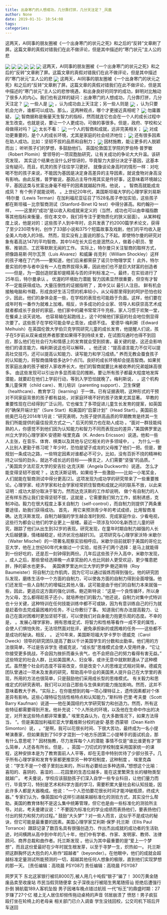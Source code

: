 ```yaml
---
title: 出身寒门的人想成功，几分靠打拼，几分天注定？_凤凰
author: None
date: 2019-01-31- 10:54:08
tags: 
categories: 
---
```

这两天，AI同事的朋友圈被《一个出身寒门的状元之死》和之后的“反转”文章刷了屏。这篇文章的真假对错我们在此不做评论，但是其中描述的“寒门状元”主人公的悲
<!-- more -->
                                
<img align="center" border="0" src="http://p1.ifengimg.com/a/2018_37/b1595fc7af57ef4_size19_w750_h172.gif" />
                                            
<img align="center" border="0" src="http://e0.ifengimg.com/12/2019/0130/EDDE1B3DA63A72A1DECFCFB64022DB4C8A454374_size50_w657_h320.png" />
                                    
<img align="center" border="0" src="http://e0.ifengimg.com/10/2019/0130/92563161F0EB08D8D25B1BD157CB17CF640D4DFE_size63_w960_h635.jpeg" />
                            
<img align="center" border="0" src="http://e0.ifengimg.com/12/2019/0130/382E53708DFBFE4AC6EB9AC664F9BEF4C0F34FFA_size79_w907_h509.jpeg" />
<img align="center" border="0" src="http://e0.ifengimg.com/04/2019/0130/4D989240D5C71A4A0A81D469CA6CE234BCDDDA1E_size64_w960_h642.jpeg" />
<img align="center" border="0" src="http://e0.ifengimg.com/12/2019/0130/7A0321DD9392CBFDB279EA73292A2FAB2DE4A4B6_size33_w640_h432.jpeg" />
这两天，AI同事的朋友圈被《一个出身寒门的状元之死》和之后的“反转”文章刷了屏。这篇文章的真假对错我们在此不做评论，但是其中描述的“寒门状元”主人公的悲
<img align="center" border="0" src="http://e0.ifengimg.com/06/2019/0130/A0EE3BDE06AD6738E9DEC838453D701C025301DF_size51_w514_h720.jpeg" />
这两天，AI同事的朋友圈被《一个出身寒门的状元之死》和之后的“反转”文章刷了屏。这篇文章的真假对错我们在此不做评论，但是其中描述的“寒门状元”主人公的悲惨境遇，和出身良好的同学的成功，鲜明对比触动了很多人的内心。我们也有这样的疑问：出身寒门的人想成功，几分靠打拼，几分天注定？
<img align="center" border="0" src="http://e0.ifengimg.com/11/2019/0130/D39B24FEB7AC26FDC8EB62AADFB74741BC4A9E24_size46_w640_h823.jpeg" />
一些人是
<img align="center" border="0" src="http://p1.ifengimg.com/a/2019_05/c9a7e0a33e4df8f_size290_w600_h448.jpg" />
，认为成功由上天注定；另一些人则是
<img align="center" border="0" src="http://e0.ifengimg.com/10/2019/0130/4B0699ECDEA1027929C3AF1732346D1262E61301_size7_w300_h168.jpeg" />
，认为只要机会允许，谁都可以成功。那么，这两种观点，哪个才更接近真相呢？
<img align="center" border="0" src="http://e0.ifengimg.com/01/2019/0130/8461590AC407F9394451EA5682D2976AA6660CF9_size36_w640_h772.jpeg" />
勿庸置疑，
<img align="center" border="0" src="http://e0.ifengimg.com/04/2019/0130/2929155FE8FCB6E2D04AA73DADBCE38A87FB174D_size237_w960_h655.jpeg" />
智商据称是衡量天生智力的指标，然而就连它也会在一个人的成长过程中发生改变。也就是说，要让一个人更成功，可做的事很多。但是，政府、学校和父母做得对吗？
<img align="center" border="0" src="http://e0.ifengimg.com/07/2019/0130/86725992660976BA66FD27D8F3AB5921930D58C9_size72_w960_h640.jpeg" />
太长不看：
<img align="center" border="0" src="http://p1.ifengimg.com/a/2018_07/93ab89ed585fee1_size55_w1667_h104.jpg" />
一个人的智商和成就，远非完美相关；
<img align="center" border="0" src="http://p2.ifengimg.com/a/2018_48/e3842f2675d1aaa_size76_w372_h494.jpg" />
对成功更重要的，是个人的成长环境，尤其是家庭的社会经济地位；
<img align="center" border="0" src="http://p0.ifengimg.com/a/2018_28/d1f660ebfb76d39_size107_w750_h230.gif" />
还有很多因素在助人成功。比如：坚韧不拔的品质和自制力；
<img align="center" border="0" src="http://p2.ifengimg.com/a/2016/0810/204c433878d5cf9size1_w16_h16.png" />
因材施教，能让更多的人脱颖而出；
听听孩子们的梦想，多鼓励他们。
英国伦敦国王学院的罗伯特·普罗敏（Robert Plomin）曾领导的一项双胞胎研究，让有关成功的争论大大升温。该研究发现，
其实这个结果也没什么好惊讶的，毕竟智力大部分决定于基因，这基本没有疑问，而且，机灵的孩子往往学习更好。
就像谈论身高时的情形一样：对吃喝不愁的孩子来说，不能因为基因是决定身高差异的主导因素，就说食物对身高没有影响。由此反推，普罗敏说，基因占主导作用其实是件好事，这意味着环境越公平，基因这类与贫富出身毫不相干的因素就越起作用。他说，
。
智商高就能成龙成凤？
有个例子就能说明，
。上世纪20年代，美国斯坦福大学的心理学家刘易斯·特尔曼（Lewis Terman）在加利福尼亚征召了1528名孩子参加实验，这些孩子都在斯坦福－比奈智商测试（Stanford-Binet IQ test）中得分甚高。和约翰孙一样，
——这里的“成功”是以收入和成就来定义的（当然，成功也可以由幸福指数等其他指标来衡量，但在本文中，我们将专注于更物质化的狭义层面）。
从某种程度上说，他是对的：这些孩子人到中年时，总共发表了约2000篇学术论文，获得了至少230项专利，创作了33部小说和375个短篇故事及戏剧，他们的平均收入是全美人均收入的3倍。
然而，现实没有上面说的那么了不起。即使特尔曼的研究对象有着高达147的平均智商，其中1/4在长大后也是泯然众人，做着小职员、警察、推销员、工匠等默默无闻的工作。
实际上，特尔曼只关注智商的取样方式，把像路易斯·阿尔瓦茨（Luis Alvarez）和威廉·肖克利（William Shockley）这样的孩子堵在了门外——要知道，他们后来都荣获了诺贝尔物理学奖！
此外，特尔曼实验的参与者中没有一人在商界拔得头筹，因此他们也不是巨大财富的创造者——但是，为一国创造财富却是精英与否的评判标准之一。最终，在实验进行了25年后，特尔曼承认
。
优渥的环境助力潜能
智力因素显然很重要，但空有才智不一定能获得成功。大量压倒性的证据指明了
，其中又以
最引人注目。
鲜有机会接触电脑和书籍，形成良好生活习惯的机率较小，从父母那里得到的呵护恐怕也较少。因此，他们的身体会差一些，在学校的表现也可能趋于负面。这样，他们要在成年时有一番作为就难上加难。相反，许多成功的企业家、领导人和获崇高艺术成就者都成长于良好的家庭，他们家中的藏书常常汗牛充栋，家人习惯于欢聚一堂，在餐桌上谈天说地。
也容易输在起跑线上，这个时候他们家庭的社会地位倒显得次要了。这些孩子在学校可能会举止乖张，成绩不佳。
爱德华·梅利斯（Edward Melhuish）在英国伦敦大学伯贝克学院研究儿童的成长发育，他提醒人们说，孩子在5岁前从双亲或抚养者那里如果得不到持续关爱，在试图沟通时也得不到回应，那么他们在社会行为和情感上的发育就会受到损害。最关键的是，这还会影响他们的语言能力，梅利斯说这也可以解释，
。他还说：“提高语言能力不仅可以提高社交技巧，还可以提高认知能力、读写能力和学习成绩。”
养而无教会蚕食孩子的认知能力，将智商值降低多达9个点[1]。良好的成长环境却会提高智商。如果贫苦家庭出身的孩子被好人家收养长大，他们的智商就要比未被收养的兄弟姐妹高很多。
由这些发现可以引出许多显而易见的推断。要让所有孩子都最大程度地发挥潜能，就要赶在他们上学前行动，等到入学恐怕就晚了。梅利斯说，
，这个机构集儿童保育（child care）、育儿培训（parenting support）、卫生保健（healthcare）、教育学习（learning）于一体。已有证据表明，这种形式的干预对不同家庭背景的孩子都有益处，对家庭环境不好的孩子效果尤其显著。
早教的重要性现在已经得到广泛认同，它也催生了多项促进儿童生长发育的提案，如英国的“确保开端计划”（Sure Start）和美国的“启蒙计划”（Head Start）。美国前总统奥巴马在2014年1月说：“研究表明，为孩子提供高品质的早期教育是终其一生我们所能提供的最佳投资方式之一。”
后天的努力也在助人成功
。“面对一群技能纯熟的人，你感觉不到他们因为认知能力和智力不同而表现出的差异，”美国佛罗里达州立大学的心理学家K·安德斯·埃里克森（K. Anders Ericsson）说道。他和一些人主张，在音乐、体育、棋类以及其他与记忆相关的许多领域中，
。
为什么一些人比别人更勤于练习呢？年少时，恐怕是望子成龙的父母推了他们一把。但是，要规划一条成功之路，一些特定因素对谁都必不可少。比如，没有百折不挠的精神和持之以恒的劲头，就达不成长远的目标——换言之，人们需要“坚强”的品质。“
，”美国宾夕法尼亚大学的安吉拉·达克沃斯（Angela Duckworth）说道。
怎么才能变得坚韧不拔呢？
。达克沃斯证明，如果给予一些激励——比如一小笔奖金，人们就能在智商测试中得分更高[2]。这项发现为成功学的研究带来了一些重要推论。心理学家、经济学家和社会学家经常抓住智商和成就之间的联系不放，以此来证明：成功大部分取决于智力。然而达克沃斯的工作却说明，
做个有自制力的人
还有样东西让我们变得坚韧不拔，这就是
。它需要我们努力工作，抵制诱惑，克制冲动。毅力在很大程度上事关自制力（self-control），而自制力则提供了两条重要途径，助我们获得成功。
首先，
用它来预测青少年的考试成绩，比用智商准确。达克沃斯发现，自制力越强的学生越会准时到校、完成家庭作业、少看电视，这些行为都会让他们的学业更上一层楼。最近一项涉及1000名新西兰儿童的研究，跟踪了他们从出生到32岁的表现。研究发现，在童年时期自制力越强的人长大后越健康，情绪越稳定，经济状况也越好[3]。
这项研究与心理学家沃特·米歇尔（Walter Mischel）的一项著名观察实验相呼应。米歇尔目前就职于美国的哥伦比亚大学，他在上世纪60年代末做过一个实验，给孩子们两个选择：是马上就能得到一份好吃的，还是忍一刻钟得到两份。几年后这些孩子升入高中，米歇尔发现，
。成人之后，那些曾经选择晚一点拿奖励的人也比同龄人更受欢迎，更少罹患肥胖，挣的薪水也更多。
 
美国佛罗里达州立大学的罗伊·鲍迈斯特（Roy Baumeister）将自制力比作肌肉，因为它可以通过锻炼而得到强化。他的研究团队发现，磨练生活中一个方面的自制力，可以使各方面的自制力得到全面增强。他们还发现一些人自制力的增幅比其他人强，这可能是由于他们的自制力本来就强一些，因此，更适应这方面的强化训练。鲍迈斯特说：“这是一个良性循环，所以身为父母，怎么都得趁孩子还小，就培养他们的毅力。”他还说，自制力对集中式特训也十分关键，这种特训在任何技能训练中都不可或缺，因为有意训练自己的行为就是赶着你去完成最困难的任务，不让你敷衍了事。
知道我们有办法提高毅力、让自己在面对困难时更加坚韧不拔，可以使我们对自身能力抱更乐观的态度。不幸的是，
。发展心理学家称，拥有思维定式、将智力和性格等看作一成不变的属性，会使人们惧怕失败，无法坦然面对批评，避免承担新的或困难的任务——这些都不是成功的秘诀。相反，
。
近10年来，美国斯坦福大学卡罗尔·德威克（Carol Dweck）领导的研究团队提高了数以千计美国学生的分数和出勤率。他们用的方法很简单，不过是告诉学生
德威克说，“成长型”思维模式会使人受用终身，“它让你接受更多挑战，不会因为挫折而垂头丧气，也不会把自己的努力看得有害无益。”
这些特定的社会人群，比如美国黑人、妇女等，或许无意中就默默遵从了这种模式。虽然整个社会的态度不容易改变，但是改变个人的思维定式相对简单。德威克团队曾通过一项未及发表的研究，帮助高中毕业的美国黑人提升自己在大学里的表现，所用的方法也很简单，只是鼓励他们采用成长型的思维模式。
有关毅力和思维定式的研究表明，我们可以对自己那些与生俱来的能力施加影响。然而，这并不意味着教大于养。“实际上，在你能想到的每一项心理特征上，遗传因素都对个体差异有影响。这些心理特征包括性格特点和认知能力，”斯科特·巴里·考夫曼（Scott Barry Kaufman）说道——他在美国纽约大学研究智力和创造力。然而，所有这些特征都需要得到开发。他补充说：“个人所处的环境，以及他在生命中作出的决定，对开发这些特点都非常重要。”
埃里克森认为，在大多数情况下，如果方法得当，
”。但是美国加利福尼亚大学戴维斯分校的迪安·基思·西蒙顿（Dean Keith Simonton）说，
。“是啊，我可以花很长时间、下很大苦功，最终成为一名小提琴演奏家，但如果我到了50岁才混到一个地方乐团第二小提琴手的面试机会，那有什么意思呢？”
因材施教，尽力发挥每个人的潜能
事情不仅是“谁比谁更有才”那么简单，人还各有所长。但是，
。英国一刀切式的学校制度采用国家统一的课程，这种安排本是为了教育面前人人平等，却在无意中特别优待了少部分孩子。几乎所有心理学家和发育专家都更推崇另一种学校制度，这种制度
。
埃里克森说：“学生不是一个模子里刻出来的，所以有必要给出多种选择。”想想这个比喻：喜阳的、喜阴的、喜湿的……花园里的生态位越多，能在这里繁荣生长的植物类型就越广。
考夫曼说，学校应该鼓励孩子们深入自学一些专业科目，让他们量力而行，毕竟学习，特别是艺术和科学方面的学习，需要积累大量社会和认知技能，因此许多人都是大器晚成。他说：“一个人恐怕要花很长时间才能冲破瓶颈，终成大器。”
专家们认为，像英国如今这样引进越来越标准化的测验方式，其实没什么帮助。美国的教育体制不是这么集中统筹管理，但它也是由一些标准化的测验所主导。对此，考夫曼建议说：“
不要因为标准化的学业成绩而表扬他们，要表扬他们付出的努力和努力的过程。”
鼓励“大头梦”？对一些人而言，这似乎不是成功的秘诀，但它可能是最重要的因素。美国心理学家艾利斯·保罗·托兰斯（Ellis Paul Torrance）跟踪记录了数百名具有很强创造力、作出杰出成就的成功者的生活轨迹，时间横跨从高中到中年的几十年，他们中有学者、作家、发明家、教师、法律顾问、商界总裁和曲作者。托兰斯发现
。他认为其中最重要的是“爱上一个梦想”，而且这份爱最好在少年时就生根发芽，以至于寻梦一生，炽热如一。
托兰斯把这群胸怀远大抱负的人称作“超越者”（beyonder）。在他眼中，他们的成就会超越标准定量测试所能预测的一切，超越其他任何人想象的极限，直到他们实现梦想的那一天。
                                [责任编辑：高晓晨                                    PSY087]                            
                                责任编辑：高晓晨                                    PSY087                            
                                                            
网罗天下
东北这家银行被坑8000万,被人用几十吨假“银子”骗了！
300万黄金随废品卖至收废站 市民当假货随便拿
女子深夜出行被陌生男尾随搭讪 拒绝后遭强行扑倒
狮航载189人客机坠毁 男子因堵车晚点错过航班
一代“标王”的鼎盛时期：27岁赚了27个亿
楼上无人居住却频传拖动桌椅的声音 邻居崩溃了
愤怒！男子疯狂殴打坐在轮椅上的老母亲 相关部门已介入调查
学生没钱回校，公交司机下班后开车送回
